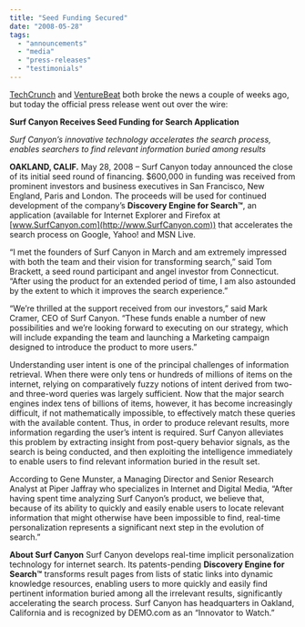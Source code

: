 ```yaml
---
title: "Seed Funding Secured"
date: "2008-05-28"
tags: 
  - "announcements"
  - "media"
  - "press-releases"
  - "testimonials"
---
```


[TechCrunch](http://www.techcrunch.com/2008/05/09/search-startup-surf-canyon-raises-a-seed-round/) and [VentureBeat](http://venturebeat.com/2008/05/09/surf-canyon-raises-seed-round-to-refine-your-search-results/) both broke the news a couple of weeks ago, but today the official press release went out over the wire:

**Surf Canyon Receives Seed Funding for Search Application**

_Surf Canyon’s innovative technology accelerates the search process, enables searchers to find relevant information buried among results_

**OAKLAND, CALIF.** May 28, 2008 – Surf Canyon today announced the close of its initial seed round of financing. $600,000 in funding was received from prominent investors and business executives in San Francisco, New England, Paris and London. The proceeds will be used for continued development of the company’s **Discovery Engine for Search™**, an application (available for Internet Explorer and Firefox at [www.SurfCanyon.com](http://www.SurfCanyon.com)) that accelerates the search process on Google, Yahoo! and MSN Live.

“I met the founders of Surf Canyon in March and am extremely impressed with both the team and their vision for transforming search,” said Tom Brackett, a seed round participant and angel investor from Connecticut. “After using the product for an extended period of time, I am also astounded by the extent to which it improves the search experience.”

“We’re thrilled at the support received from our investors,” said Mark Cramer, CEO of Surf Canyon. “These funds enable a number of new possibilities and we’re looking forward to executing on our strategy, which will include expanding the team and launching a Marketing campaign designed to introduce the product to more users.”

Understanding user intent is one of the principal challenges of information retrieval. When there were only tens or hundreds of millions of items on the internet, relying on comparatively fuzzy notions of intent derived from two- and three-word queries was largely sufficient. Now that the major search engines index tens of billions of items, however, it has become increasingly difficult, if not mathematically impossible, to effectively match these queries with the available content. Thus, in order to produce relevant results, more information regarding the user’s intent is required. Surf Canyon alleviates this problem by extracting insight from post-query behavior signals, as the search is being conducted, and then exploiting the intelligence immediately to enable users to find relevant information buried in the result set.

According to Gene Munster, a Managing Director and Senior Research Analyst at Piper Jaffray who specializes in Internet and Digital Media, “After having spent time analyzing Surf Canyon’s product, we believe that, because of its ability to quickly and easily enable users to locate relevant information that might otherwise have been impossible to find, real-time personalization represents a significant next step in the evolution of search.”

**About Surf Canyon** Surf Canyon develops real-time implicit personalization technology for internet search. Its patents-pending **Discovery Engine for Search™** transforms result pages from lists of static links into dynamic knowledge resources, enabling users to more quickly and easily find pertinent information buried among all the irrelevant results, significantly accelerating the search process. Surf Canyon has headquarters in Oakland, California and is recognized by DEMO.com as an “Innovator to Watch.”
